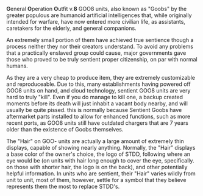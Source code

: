 **G**eneral **O**peration **O**utfit v.**8**
GOO8 units, also known as "Goobs" by the greater populous are humanoid artificial intelligences that, while originally intended for warfare, have now entered more civilian life, as assistants, caretakers for the elderly, and general companions. 


An extremely small portion of them have achieved true sentience though a process neither they nor their creators understand. To avoid any problems that a practically enslaved group could cause, major governments gave those who proved to be truly sentient proper citizenship, on par with normal humans.

As they are a very cheap to produce item, they are extremely customizable and reproduceable. Due to this, many establishments having powered off GOO8 units on hand, and cloud technology, sentient GOO8 units are very hard to truly "kill". Even if you do manage to kill one, a backup created moments before its death will just inhabit a vacant body nearby, and will usually be quite pissed. this is normally because Sentient Goobs have aftermarket parts installed to allow for enhanced functions, such as more recent ports, as GOO8 units still have outdated chargers that are 7 years older than the existence of Goobs themselves.


The "Hair" on GOO- units are actually a large amount of extremely thin displays, capable of showing nearly anything. Normally, the "Hair" displays a base color of the owner's choice, the logo of STDD, following where an eye would be (on units with hair long enough to cover the eye, specifically. on those with shorter hair, the logo is on the back), and other potentially helpful information. In units who are sentient, their "Hair" varies wildly from unit to unit, most of them, however, settle for a symbol that they believe represents them the most to replace STDD's.